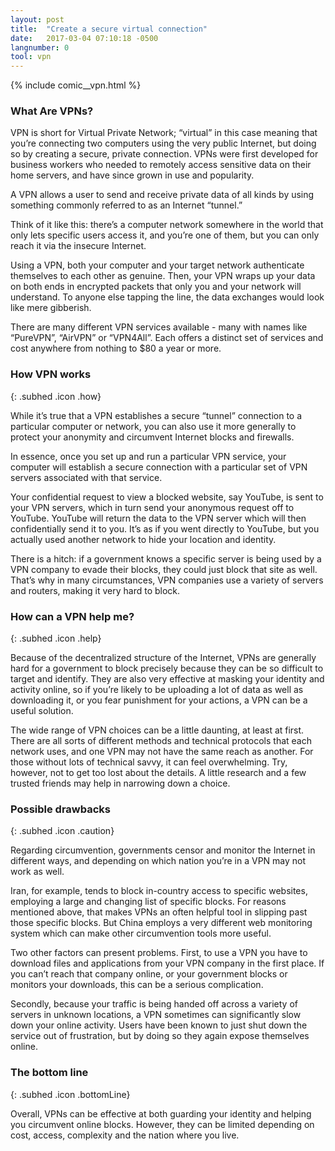 ```yaml
---
layout: post
title:  "Create a secure virtual connection"
date:   2017-03-04 07:10:18 -0500
langnumber: 0
tool: vpn
---
```


{% include comic__vpn.html %}




### What Are VPNs? ###

VPN is short for Virtual Private Network; “virtual” in this case meaning that you’re connecting two computers using the very public Internet, but doing so by creating a secure, private connection. VPNs were first developed for business workers who needed to remotely access sensitive data on their home servers, and have since grown in use and popularity. 

A VPN allows a user to send and receive private data of all kinds by using something commonly referred to as an Internet “tunnel.” 

Think of it like this: there’s a computer network somewhere in the world that only lets specific users access it, and you’re one of them, but you can only reach it via the insecure Internet.

Using a VPN, both your computer and your target network authenticate themselves to each other as genuine. Then, your VPN wraps up your data on both ends in encrypted packets that only you and your network will understand. To anyone else tapping the line, the data exchanges would look like mere gibberish. 

There are many different VPN services available - many with names like “PureVPN”, “AirVPN” or “VPN4All”. Each offers a distinct set of services and cost anywhere from nothing to $80 a year or more. 



### How VPN works ###
{: .subhed .icon .how}

While it’s true that a VPN establishes a secure “tunnel” connection to a particular computer or network, you can also use it more generally to protect your anonymity and circumvent Internet blocks and firewalls. 

In essence, once you set up and run a particular VPN service, your computer will establish a secure connection with a particular set of VPN servers associated with that service. 

Your confidential request to view a blocked website, say YouTube, is sent to your VPN servers, which in turn send your anonymous request off to YouTube. YouTube will return the data to the VPN server which will then confidentially send it to you. It’s as if you went directly to YouTube, but you actually used another network to hide your location and identity. 

There is a hitch: if a government knows a specific server is being used by a VPN company to evade their blocks, they could just block that site as well. That’s why in many circumstances, VPN companies use a variety of servers and routers, making it very hard to block. 



### How can a VPN help me? ###
{: .subhed .icon .help}

Because of the decentralized structure of the Internet, VPNs are generally hard for a government to block precisely because they can be so difficult to target and identify. They are also very effective at masking your identity and activity online, so if you’re likely to be uploading a lot of data as well as downloading it, or you fear punishment for your actions, a VPN can be a useful solution. 

The wide range of VPN choices can be a little daunting, at least at first. There are all sorts of different methods and technical protocols that each network uses, and one VPN may not have the same reach as another. For those without lots of technical savvy, it can feel overwhelming. Try, however, not to get too lost about the details. A little research and a few trusted friends may help in narrowing down a choice. 



### Possible drawbacks ###
{: .subhed .icon .caution}

Regarding circumvention, governments censor and monitor the Internet in different ways, and depending on which nation you’re in a VPN may not work as well. 

Iran, for example, tends to block in-country access to specific websites, employing a large and changing list of specific blocks. For reasons mentioned above, that makes VPNs an often helpful tool in slipping past those specific blocks. But China employs a very different web monitoring system which can make other circumvention tools more useful.

Two other factors can present problems. First, to use a VPN you have to download files and applications from your VPN company in the first place. If you can’t reach that company online, or your government blocks or monitors your downloads, this can be a serious complication. 

Secondly, because your traffic is being handed off across a variety of servers in unknown locations, a VPN sometimes can significantly slow down your online activity. Users have been known to just shut down the service out of frustration, but by doing so they again expose themselves online. 



### The bottom line ###
{: .subhed .icon .bottomLine}

Overall, VPNs can be effective at both guarding your identity and helping you circumvent online blocks. However, they can be limited depending on cost, access, complexity and the nation where you live. 

